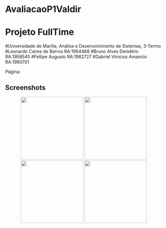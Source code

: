 # AvaliacaoP1Valdir
# Projeto FullTime
#Universidade de Marilia, Análise e Desenvolvimento de Sistemas, 3-Termo
#Leonardo Caires de Barros RA:1964468
#Bruno Alves Demétrio RA:1958545
#Fellipe Augusto RA:1982727
#Gabriel Vinicius Amancio RA:1960701

Página: 

## Screenshots

<p align="center" display="flex">
  <img width="200px" src="" />
  <img width="200px" src="" />
  <img width="200px" src="" />
  <img width="200px" src="" />
</p>

